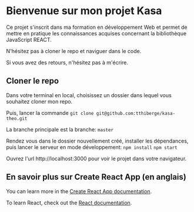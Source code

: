 # Bienvenue sur mon projet Kasa
Ce projet s'inscrit dans ma formation en développement Web et permet de mettre en pratique les connaissances acquises concernant la bibliothèque JavaScript REACT.

N'hésitez pas à cloner le repo et naviguer dans le code.

Si vous avez des retours, n'hésitez pas à m'écrire.

## Cloner le repo

Dans votre terminal en local, choisissez un dossier dans lequel vous souhaitez cloner mon repo.

Puis, lancer la commande `git clone git@github.com:tthiberge/kasa-theo.git`

La branche principale est la branche: `master`

Rendez vous dans le dossier nouvellement créé, installer les dépendances, puis lancer le serveur en mode développement:
`npm install`
`npm start`

Ouvrez l'url http://localhost:3000 pour voir le projet dans votre navigateur.


## En savoir plus sur Create React App (en anglais)

You can learn more in the [Create React App documentation](https://facebook.github.io/create-react-app/docs/getting-started).

To learn React, check out the [React documentation](https://reactjs.org/).
